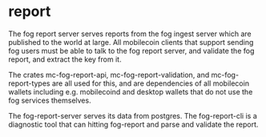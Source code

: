 report
======

The fog report server serves reports from the fog ingest server which are published
to the world at large. All mobilecoin clients that support sending fog users
must be able to talk to the fog report server, and validate the fog report,
and extract the key from it.

The crates mc-fog-report-api, mc-fog-report-validation, and mc-fog-report-types are all used for
this, and are dependencies of all mobilecoin wallets including e.g. mobilecoind
and desktop wallets that do not use the fog services themselves.

The fog-report-server serves its data from postgres.
The fog-report-cli is a diagnostic tool that can hitting fog-report and parse
and validate the report.
